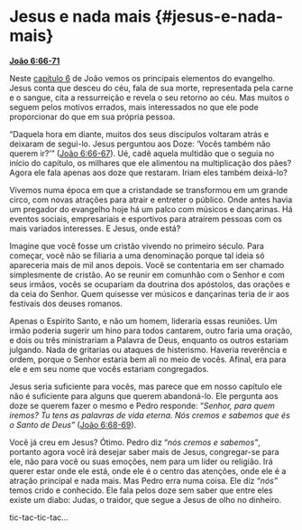 # Jesus e nada mais {#jesus-e-nada-mais}

[**João 6:66-71**](http://bibliaonline.com.br/acf/jo/6/66-71)

Neste [capítulo 6](http://bibliaonline.com.br/acf/jo/6) de João vemos os principais elementos do evangelho. Jesus conta que desceu do céu, fala de sua morte, representada pela carne e o sangue, cita a ressurreição e revela o seu retorno ao céu. Mas muitos o seguem pelos motivos errados, mais interessados no que ele pode proporcionar do que em sua própria pessoa.

“Daquela hora em diante, muitos dos seus discípulos voltaram atrás e deixaram de segui-lo. Jesus perguntou aos Doze: ‘Vocês também não querem ir?’” ([João 6:66-67](http://bibliaonline.com.br/acf/jo/6/66-67)). Ué, cadê aquela multidão que o seguia no início do capítulo, os milhares que ele alimentou na multiplicação dos pães? Agora ele fala apenas aos doze que restaram. Iriam eles também deixá-lo?

Vivemos numa época em que a cristandade se transformou em um grande circo, com novas atrações para atrair e entreter o público. Onde antes havia um pregador do evangelho hoje há um palco com músicos e dançarinas. Há eventos sociais, empresariais e esportivos para atraírem pessoas com os mais variados interesses. E Jesus, onde está?

Imagine que você fosse um cristão vivendo no primeiro século. Para começar, você não se filiaria a uma denominação porque tal ideia só apareceria mais de mil anos depois. Você se contentaria em ser chamado simplesmente de cristão. Ao se reunir em comunhão com o Senhor e com seus irmãos, vocês se ocupariam da doutrina dos apóstolos, das orações e da ceia do Senhor. Quem quisesse ver músicos e dançarinas teria de ir aos festivais dos deuses romanos.

Apenas o Espírito Santo, e não um homem, lideraria essas reuniões. Um irmão poderia sugerir um hino para todos cantarem, outro faria uma oração, e dois ou três ministrariam a Palavra de Deus, enquanto os outros estariam julgando. Nada de gritarias ou ataques de histerismo. Haveria reverência e ordem, porque o Senhor estaria bem ali no meio de vocês. Afinal, era para ele e em seu nome que vocês estariam congregados.

Jesus seria suficiente para vocês, mas parece que em nosso capítulo ele não é suficiente para alguns que querem abandoná-lo. Ele pergunta aos doze se querem fazer o mesmo e Pedro responde: “_Senhor, para quem iremos? Tu tens as palavras de vida eterna. Nós cremos e sabemos que és o Santo de Deus”_ ([João 6:68-69](http://bibliaonline.com.br/acf/jo/6/68-69)).

Você já creu em Jesus? Ótimo. Pedro diz “_nós cremos e sabemos”_, portanto agora você irá desejar saber mais de Jesus, congregar-se para ele, não para você ou suas emoções, nem para um líder ou religião. Irá querer estar onde ele está, onde ele é o centro das atenções, onde ele é a atração principal e nada mais. Mas Pedro erra numa coisa. Ele diz “_nós”_ temos crido e conhecido. Ele fala pelos doze sem saber que entre eles existe um diabo: Judas, o traidor, que segue a Jesus de olho no dinheiro.

tic-tac-tic-tac...